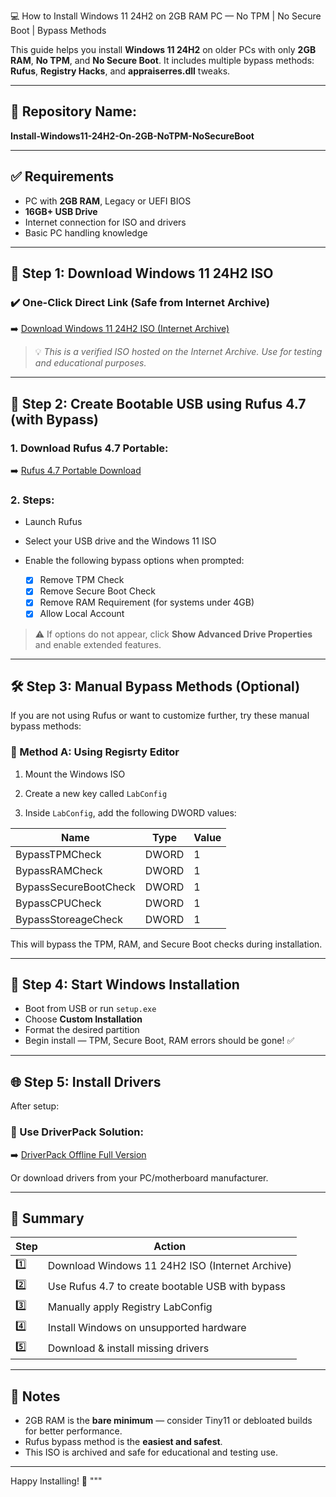 💻 How to Install Windows 11 24H2 on 2GB RAM PC — No TPM | No Secure Boot | Bypass Methods

This guide helps you install **Windows 11 24H2** on older PCs with only **2GB RAM**, **No TPM**, and **No Secure Boot**. It includes multiple bypass methods: **Rufus**, **Registry Hacks**, and **appraiserres.dll** tweaks.

---

## 📂 Repository Name:
**Install-Windows11-24H2-On-2GB-NoTPM-NoSecureBoot**

---

## ✅ Requirements

- PC with **2GB RAM**, Legacy or UEFI BIOS
- **16GB+ USB Drive**
- Internet connection for ISO and drivers
- Basic PC handling knowledge

---

## 🔻 Step 1: Download Windows 11 24H2 ISO

### ✔️ One-Click Direct Link (Safe from Internet Archive)
➡️ [Download Windows 11 24H2 ISO (Internet Archive)](https://archive.org/download/windows-11-24h2-iso_202501/Win11_24H2_English_x64.iso)

> 💡 *This is a verified ISO hosted on the Internet Archive. Use for testing and educational purposes.*

---

## 🔧 Step 2: Create Bootable USB using Rufus 4.7 (with Bypass)

### 1. Download Rufus 4.7 Portable:
➡️ [Rufus 4.7 Portable Download](https://github.com/pbatard/rufus/releases/download/v4.7/rufus-4.7p.exe)

### 2. Steps:

- Launch Rufus
- Select your USB drive and the Windows 11 ISO
- Enable the following bypass options when prompted:

  - [x] Remove TPM Check  
  - [x] Remove Secure Boot Check  
  - [x] Remove RAM Requirement (for systems under 4GB)  
  - [x] Allow Local Account

> ⚠️ If options do not appear, click **Show Advanced Drive Properties** and enable extended features.

---

## 🛠️ Step 3: Manual Bypass Methods (Optional)

If you are not using Rufus or want to customize further, try these manual bypass methods:

### 🔹 Method A: Using Regisrty Editor

1. Mount the Windows ISO  

2. Create a new key called `LabConfig`  
3. Inside `LabConfig`, add the following DWORD values:

| Name                  | Type   | Value |
|-----------------------|--------|-------|
| BypassTPMCheck        | DWORD  | 1     |
| BypassRAMCheck        | DWORD  | 1     |
| BypassSecureBootCheck | DWORD  | 1     |
| BypassCPUCheck        | DWORD  | 1     |
| BypassStoreageCheck   | DWORD  | 1     |

This will bypass the TPM, RAM, and Secure Boot checks during installation.

---

## 🚀 Step 4: Start Windows Installation

- Boot from USB or run `setup.exe`
- Choose **Custom Installation**
- Format the desired partition
- Begin install — TPM, Secure Boot, RAM errors should be gone! ✅

---

## 🌐 Step 5: Install Drivers

After setup:

### 🔻 Use DriverPack Solution:
➡️ [DriverPack Offline Full Version](https://drp.su/en/foradmin)

Or download drivers from your PC/motherboard manufacturer.

---

## 📘 Summary

| Step | Action |
|------|--------|
| 1️⃣ | Download Windows 11 24H2 ISO (Internet Archive) |
| 2️⃣ | Use Rufus 4.7 to create bootable USB with bypass |
| 3️⃣ | Manually apply Registry LabConfig |
| 4️⃣ | Install Windows on unsupported hardware |
| 5️⃣ | Download & install missing drivers |

---

## 📎 Notes

- 2GB RAM is the **bare minimum** — consider Tiny11 or debloated builds for better performance.
- Rufus bypass method is the **easiest and safest**.
- This ISO is archived and safe for educational and testing use.

---

Happy Installing! 🎉
"""
